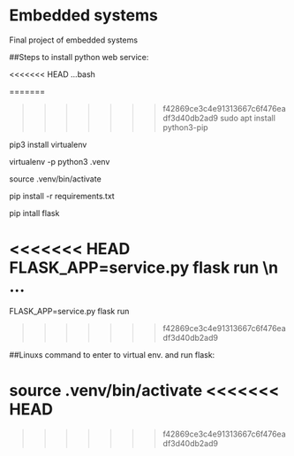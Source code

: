 # Embedded systems
Final project of embedded systems  

##Steps to install python web service: 

<<<<<<< HEAD
...bash

=======
>>>>>>> f42869ce3c4e91313667c6f476eadf3d40db2ad9
sudo apt install python3-pip

pip3 install virtualenv

virtualenv -p python3 .venv 

source .venv/bin/activate

pip install -r requirements.txt

pip intall flask

<<<<<<< HEAD
FLASK_APP=service.py flask run \n
...
=======
FLASK_APP=service.py flask run
>>>>>>> f42869ce3c4e91313667c6f476eadf3d40db2ad9

##Linuxs command to enter to virtual env. and run flask: 

source .venv/bin/activate
<<<<<<< HEAD
=======


>>>>>>> f42869ce3c4e91313667c6f476eadf3d40db2ad9

